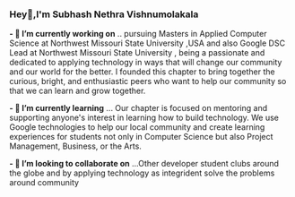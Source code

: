 ### Hey👋,I'm Subhash Nethra Vishnumolakala

**- 🔭 I’m currently working on** .. pursuing Masters in Applied Computer Science at Northwest Missouri State University ,USA and also Google DSC Lead at Northwest Missouri State University , being a passionate and dedicated to applying technology in ways that will change our community and our world for the better. I founded this chapter to bring together the curious, bright, and enthusiastic peers who want to help our community so that we can learn and grow together.

**- 🌱 I’m currently learning** ... Our chapter is focused on mentoring and supporting anyone's interest in learning how to build technology. We use Google technologies to help our local community and create learning experiences for students not only in Computer Science but also Project Management, Business, or the Arts.

**- 👯 I’m looking to collaborate on** ...Other developer student clubs around the globe and by applying technology as integrident solve the problems around community 
<!--
**Subhas19/Subhas19** is a ✨ _special_ ✨ repository because its `README.md` (this file) appears on your GitHub profile.

Here are some ideas to get you started:

- 🔭 I’m currently working on ...
- 🌱 I’m currently learning ...
- 👯 I’m looking to collaborate on ...
- 🤔 I’m looking for help with ...
- 💬 Ask me about ...
- 📫 How to reach me: ...
- 😄 Pronouns: ...
- ⚡ Fun fact: ...
-->
